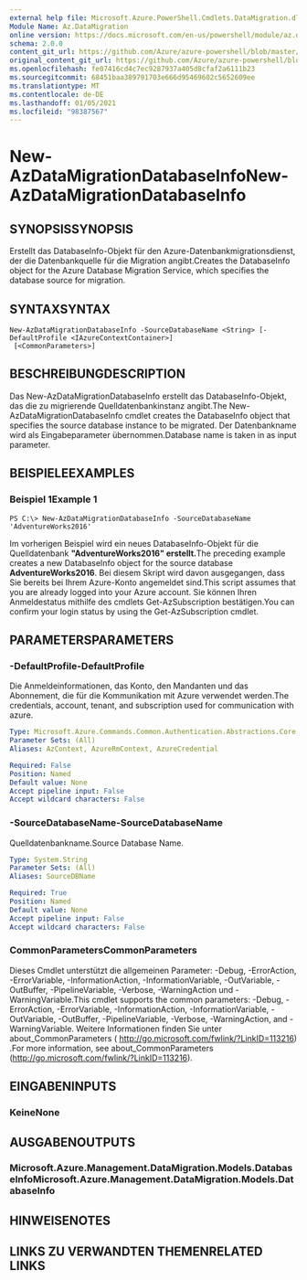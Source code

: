 ```yaml
---
external help file: Microsoft.Azure.PowerShell.Cmdlets.DataMigration.dll-Help.xml
Module Name: Az.DataMigration
online version: https://docs.microsoft.com/en-us/powershell/module/az.datamigration/New-AzDataMigrationDatabaseInfo
schema: 2.0.0
content_git_url: https://github.com/Azure/azure-powershell/blob/master/src/DataMigration/DataMigration/help/New-AzDataMigrationDatabaseInfo.md
original_content_git_url: https://github.com/Azure/azure-powershell/blob/master/src/DataMigration/DataMigration/help/New-AzDataMigrationDatabaseInfo.md
ms.openlocfilehash: fe07416cd4c7ec9287937a405d8cfaf2a6111b23
ms.sourcegitcommit: 68451baa389791703e666d95469602c5652609ee
ms.translationtype: MT
ms.contentlocale: de-DE
ms.lasthandoff: 01/05/2021
ms.locfileid: "98387567"
---
```

# <span data-ttu-id="8eba6-101">New-AzDataMigrationDatabaseInfo</span><span class="sxs-lookup"><span data-stu-id="8eba6-101">New-AzDataMigrationDatabaseInfo</span></span>

## <span data-ttu-id="8eba6-102">SYNOPSIS</span><span class="sxs-lookup"><span data-stu-id="8eba6-102">SYNOPSIS</span></span>
<span data-ttu-id="8eba6-103">Erstellt das DatabaseInfo-Objekt für den Azure-Datenbankmigrationsdienst, der die Datenbankquelle für die Migration angibt.</span><span class="sxs-lookup"><span data-stu-id="8eba6-103">Creates the DatabaseInfo object for the Azure Database Migration Service, which specifies the database source for migration.</span></span>

## <span data-ttu-id="8eba6-104">SYNTAX</span><span class="sxs-lookup"><span data-stu-id="8eba6-104">SYNTAX</span></span>

```
New-AzDataMigrationDatabaseInfo -SourceDatabaseName <String> [-DefaultProfile <IAzureContextContainer>]
 [<CommonParameters>]
```

## <span data-ttu-id="8eba6-105">BESCHREIBUNG</span><span class="sxs-lookup"><span data-stu-id="8eba6-105">DESCRIPTION</span></span>
<span data-ttu-id="8eba6-106">Das New-AzDataMigrationDatabaseInfo erstellt das DatabaseInfo-Objekt, das die zu migrierende Quelldatenbankinstanz angibt.</span><span class="sxs-lookup"><span data-stu-id="8eba6-106">The New-AzDataMigrationDatabaseInfo cmdlet creates the DatabaseInfo object that specifies the source database instance to be migrated.</span></span> <span data-ttu-id="8eba6-107">Der Datenbankname wird als Eingabeparameter übernommen.</span><span class="sxs-lookup"><span data-stu-id="8eba6-107">Database name is taken in as input parameter.</span></span>

## <span data-ttu-id="8eba6-108">BEISPIELE</span><span class="sxs-lookup"><span data-stu-id="8eba6-108">EXAMPLES</span></span>

### <span data-ttu-id="8eba6-109">Beispiel 1</span><span class="sxs-lookup"><span data-stu-id="8eba6-109">Example 1</span></span>
```
PS C:\> New-AzDataMigrationDatabaseInfo -SourceDatabaseName 'AdventureWorks2016'
```

<span data-ttu-id="8eba6-110">Im vorherigen Beispiel wird ein neues DatabaseInfo-Objekt für die Quelldatenbank **"AdventureWorks2016" erstellt.**</span><span class="sxs-lookup"><span data-stu-id="8eba6-110">The preceding example creates a new DatabaseInfo object for the source database **AdventureWorks2016**.</span></span>
<span data-ttu-id="8eba6-111">Bei diesem Skript wird davon ausgegangen, dass Sie bereits bei Ihrem Azure-Konto angemeldet sind.</span><span class="sxs-lookup"><span data-stu-id="8eba6-111">This script assumes that you are already logged into your Azure account.</span></span> <span data-ttu-id="8eba6-112">Sie können Ihren Anmeldestatus mithilfe des cmdlets Get-AzSubscription bestätigen.</span><span class="sxs-lookup"><span data-stu-id="8eba6-112">You can confirm your login status by using the Get-AzSubscription cmdlet.</span></span>

## <span data-ttu-id="8eba6-113">PARAMETERS</span><span class="sxs-lookup"><span data-stu-id="8eba6-113">PARAMETERS</span></span>

### <span data-ttu-id="8eba6-114">-DefaultProfile</span><span class="sxs-lookup"><span data-stu-id="8eba6-114">-DefaultProfile</span></span>
<span data-ttu-id="8eba6-115">Die Anmeldeinformationen, das Konto, den Mandanten und das Abonnement, die für die Kommunikation mit Azure verwendet werden.</span><span class="sxs-lookup"><span data-stu-id="8eba6-115">The credentials, account, tenant, and subscription used for communication with azure.</span></span>

```yaml
Type: Microsoft.Azure.Commands.Common.Authentication.Abstractions.Core.IAzureContextContainer
Parameter Sets: (All)
Aliases: AzContext, AzureRmContext, AzureCredential

Required: False
Position: Named
Default value: None
Accept pipeline input: False
Accept wildcard characters: False
```

### <span data-ttu-id="8eba6-116">-SourceDatabaseName</span><span class="sxs-lookup"><span data-stu-id="8eba6-116">-SourceDatabaseName</span></span>
<span data-ttu-id="8eba6-117">Quelldatenbankname.</span><span class="sxs-lookup"><span data-stu-id="8eba6-117">Source Database Name.</span></span>

```yaml
Type: System.String
Parameter Sets: (All)
Aliases: SourceDBName

Required: True
Position: Named
Default value: None
Accept pipeline input: False
Accept wildcard characters: False
```

### <span data-ttu-id="8eba6-118">CommonParameters</span><span class="sxs-lookup"><span data-stu-id="8eba6-118">CommonParameters</span></span>
<span data-ttu-id="8eba6-119">Dieses Cmdlet unterstützt die allgemeinen Parameter: -Debug, -ErrorAction, -ErrorVariable, -InformationAction, -InformationVariable, -OutVariable, -OutBuffer, -PipelineVariable, -Verbose, -WarningAction und -WarningVariable.</span><span class="sxs-lookup"><span data-stu-id="8eba6-119">This cmdlet supports the common parameters: -Debug, -ErrorAction, -ErrorVariable, -InformationAction, -InformationVariable, -OutVariable, -OutBuffer, -PipelineVariable, -Verbose, -WarningAction, and -WarningVariable.</span></span> <span data-ttu-id="8eba6-120">Weitere Informationen finden Sie unter about_CommonParameters ( http://go.microsoft.com/fwlink/?LinkID=113216) .</span><span class="sxs-lookup"><span data-stu-id="8eba6-120">For more information, see about_CommonParameters (http://go.microsoft.com/fwlink/?LinkID=113216).</span></span>

## <span data-ttu-id="8eba6-121">EINGABEN</span><span class="sxs-lookup"><span data-stu-id="8eba6-121">INPUTS</span></span>

### <span data-ttu-id="8eba6-122">Keine</span><span class="sxs-lookup"><span data-stu-id="8eba6-122">None</span></span>

## <span data-ttu-id="8eba6-123">AUSGABEN</span><span class="sxs-lookup"><span data-stu-id="8eba6-123">OUTPUTS</span></span>

### <span data-ttu-id="8eba6-124">Microsoft.Azure.Management.DataMigration.Models.DatabaseInfo</span><span class="sxs-lookup"><span data-stu-id="8eba6-124">Microsoft.Azure.Management.DataMigration.Models.DatabaseInfo</span></span>

## <span data-ttu-id="8eba6-125">HINWEISE</span><span class="sxs-lookup"><span data-stu-id="8eba6-125">NOTES</span></span>

## <span data-ttu-id="8eba6-126">LINKS ZU VERWANDTEN THEMEN</span><span class="sxs-lookup"><span data-stu-id="8eba6-126">RELATED LINKS</span></span>
